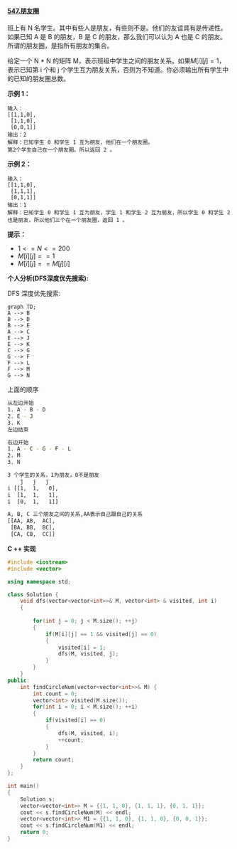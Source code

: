 #### [547.朋友圈](https://leetcode-cn.com/problems/friend-circles/)

班上有 N 名学生。其中有些人是朋友，有些则不是。他们的友谊具有是传递性。如果已知 A 是 B 的朋友，B 是 C 的朋友，那么我们可以认为 A 也是 C 的朋友。所谓的朋友圈，是指所有朋友的集合。

给定一个 N * N 的矩阵 M，表示班级中学生之间的朋友关系。如果$M[i][j] = 1$，表示已知第 i 个和 j 个学生互为朋友关系，否则为不知道。你必须输出所有学生中的已知的朋友圈总数。



**示例 1：**

```
输入：
[[1,1,0],
 [1,1,0],
 [0,0,1]]
输出：2 
解释：已知学生 0 和学生 1 互为朋友，他们在一个朋友圈。
第2个学生自己在一个朋友圈。所以返回 2 。
```

**示例 2：**

```
输入：
[[1,1,0],
 [1,1,1],
 [0,1,1]]
输出：1
解释：已知学生 0 和学生 1 互为朋友，学生 1 和学生 2 互为朋友，所以学生 0 和学生 2 也是朋友，所以他们三个在一个朋友圈，返回 1 。
```

**提示：**

- $1 <= N <= 200$
- $M[i][j] == 1$
- $M[i][j] == M[j][i]$

**个人分析(DFS深度优先搜索):**

DFS 深度优先搜索:

```mermaid
graph TD;
A --> B
B --> D
B --> E
A --> C
E --> J
E --> K
C --> G
G --> F
F --> L
F --> M
G --> N
```

上面的顺序

```bash
从左边开始
1. A - B - D
2. E - J
3. K
左边结束

右边开始
1. A - C - G - F - L
2. M
3. N
```





```bash
3 个学生的关系，1为朋友，0不是朋友
	j 	j 	j
i [[1,  1,   0],
i  [1,  1,   1],
i  [0,  1,   1]]

A, B, C 三个朋友之间的关系,AA表示自己跟自己的关系
[[AA, AB,  AC],
 [BA, BB,  BC],
 [CA, CB,  CC]]
```



**C ++ 实现**

```c++
#include <iostream>
#include <vector>

using namespace std;

class Solution {
    void dfs(vector<vector<int>>& M, vector<int> & visited, int i)
    {
        
		for(int j = 0; j < M.size(); ++j)
		{
			if(M[i][j] == 1 && visited[j] == 0)
			{
                visited[i] = 1;
				dfs(M, visited, j);
			}
		}
    }
public:
    int findCircleNum(vector<vector<int>>& M) {
        int count = 0;
        vector<int> visited(M.size());
        for(int i = 0; i < M.size(); ++i)
        {
        	if(visited[i] == 0)
        	{
        		dfs(M, visited, i);
        		++count;
        	}
        }
        return count;
    }
};

int main()
{
    Solution s;
    vector<vector<int>> M = {{1, 1, 0}, {1, 1, 1}, {0, 1, 1}};
    cout << s.findCircleNum(M) << endl;
    vector<vector<int>> M1 = {{1, 1, 0}, {1, 1, 0}, {0, 0, 1}};
    cout << s.findCircleNum(M1) << endl;
    return 0;
}
```

